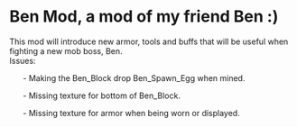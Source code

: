 # Ben Mod, a mod of my friend Ben :)
 This mod will introduce new armor, tools and buffs that will be useful when fighting a new mob boss, Ben. 
 <br>
Issues:
 <ul>- Making the Ben_Block drop Ben_Spawn_Egg when mined.</ul>
     <ul> - Missing texture for bottom of Ben_Block.</ul>
    <ul>  - Missing texture for armor when being worn or displayed.
 </ul>
 
